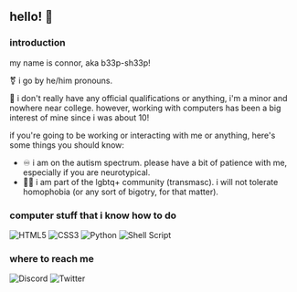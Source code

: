 ## hello! 👋

### introduction
my name is connor, aka b33p-sh33p!

:transgender_symbol: i go by he/him pronouns.

:school: i don't really have any official qualifications or anything, i'm a minor and nowhere near college. however, working with computers has been a big interest of mine since i was about 10!

if you're going to  be working or interacting with me or anything, here's some things you should know:
- :infinity: i am on the autism spectrum. please have a bit of patience with me, especially if you are neurotypical.
- :rainbow_flag: i am part of the lgbtq+ community (transmasc). i will not tolerate homophobia (or any sort of bigotry, for that matter).

### computer stuff that i know how to do
![HTML5](https://img.shields.io/badge/html-%23E34F26.svg?style=flat&logo=html5&logoColor=white)
![CSS3](https://img.shields.io/badge/css-%231572B6.svg?style=flat&logo=css3&logoColor=white)
![Python](https://img.shields.io/badge/python-3670A0?style=flat&logo=python&logoColor=ffdd54)
![Shell Script](https://img.shields.io/badge/bash-%23121011.svg?style=flat&logo=gnu-bash&logoColor=white)

### where to reach me
![Discord](https://img.shields.io/badge/connor%20the%20canoe%231787-%237289DA.svg?style=flat&logo=discord&logoColor=white)
![Twitter](https://img.shields.io/badge/prosandconnors-%231DA1F2.svg?style=flat&logo=Twitter&logoColor=white)
